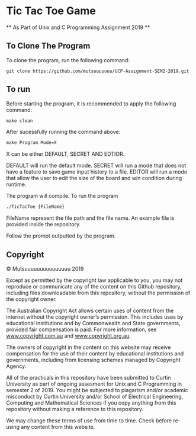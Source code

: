 # Tic Tac Toe Game
** As Part of Unix and C Programming Assignment 2019 **

## To Clone The Program

To clone the program, run the following command:
```git
git clone https://github.com/mutsuuuuuuu/UCP-Assignment-SEM2-2019.git
```
## To run

Before starting the program, it is recommended to apply the following command:
```makefile
make clean
```

After sucessfully running the command above:
```makefile 
make Program Mode=X
```
X can be either DEFAULT, SECRET AND EDTIOR.

DEFAULT will run the default mode.
SECRET will run a mode that does not have a feature to save game input history to a file.
EDITOR will run a mode that allow the user to edit the size of the board and win condition during runtime.

The program will compile. To run the program

```bash
./TicTacToe {FileName}
```
FileName represent the file path and the file name. An example file is provided inside the repository.

Follow the prompt outputted by the program. 



## Copyright
© Mutsuuuuuuuuuuuuuuu 2019

Except as permitted by the copyright law applicable to you, you may not reproduce or communicate any of the content on this Github repository, including files downloadable from this repository, without the permission of the copyright owner.

The Australian Copyright Act allows certain uses of content from the internet without the copyright owner’s permission. This includes uses by educational institutions and by Commonwealth and State governments, provided fair compensation is paid. For more information, see www.copyright.com.au and www.copyright.org.au.

The owners of copyright in the content on this website may receive compensation for the use of their content by educational institutions and governments, including from licensing schemes managed by Copyright Agency.

All of the practicals in this repository have been submitted to Curtin University as part of ongoing assesment for Unix and C Programming in semester 2 of 2019. You might be subjected to plagarism and/or academic misconduct by Curtin University and/or School of Electrical Engineering, Computing and Mathematical Sciences if you copy anything from this repository without making a reference to this repository.

We may change these terms of use from time to time. Check before re-using any content from this website.
